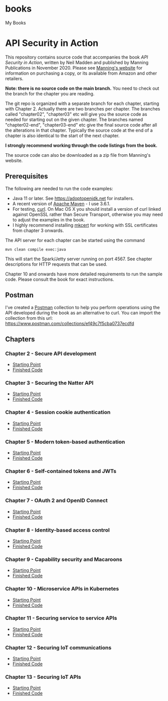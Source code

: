 # books
My Books
# API Security in Action

This repository contains source code that accompanies the book
*API Security in Action*, written by Neil Madden and published by
Manning Publications in November 2020.
Please see [Manning's website](https://www.manning.com/books/api-security-in-action?a_aid=api_security_in_action&a_bid=6806e3b6)
for information on purchasing a copy, or its available from Amazon
and other retailers.

**Note: there is no source code on the main branch.** You need to check
out the branch for the chapter you are reading.

The git repo is organized with a separate branch for each chapter,
starting with Chapter 2. Actually there are two branches
per chapter. The branches called "chapter02", "chapter03" etc will
give you the source code as needed for starting out on the given chapter.
The branches named "chapter02-end", "chapter03-end" etc give the
final source code after all the alterations in that chapter. Typically
the source code at the end of a chapter is also identical to the start
of the next chapter.

**I strongly recommend working through the code listings from the book.**

The source code can also be downloaded as a zip file from Manning's website.

## Prerequisites

The following are needed to run the code examples:

 - Java 11 or later. See https://adoptopenjdk.net for installers.
 - A recent version of [Apache Maven](https://maven.apache.org) - I use 3.6.1.
 - For testing, [curl](https://curl.haxx.se). On Mac OS X you should install
 a version of curl linked against OpenSSL rather than Secure Transport, otherwise
 you may need to adjust the examples in the book.
 - I highly recommend installing [mkcert](https://github.com/FiloSottile/mkcert)
 for working with SSL certificates from chapter 3 onwards.

The API server for each chapter can be started using the command

    mvn clean compile exec:java

This will start the Spark/Jetty server running on port 4567. See chapter
descriptions for HTTP requests that can be used.

Chapter 10 and onwards have more detailed requirements to run the sample code.
Please consult the book for exact instructions.

## Postman

I've created a [Postman](https://www.postman.com) collection to help you perform operations using the API developed
during the book as an alternative to curl. You can import the collection from this url:
https://www.postman.com/collections/ef49c7f5cba0737ecdfd

## Chapters

### Chapter 2 - Secure API development

 - [Starting Point](https://github.com/NeilMadden/apisecurityinaction/tree/chapter02)
 - [Finished Code](https://github.com/NeilMadden/apisecurityinaction/tree/chapter02-end)

### Chapter 3 - Securing the Natter API

 - [Starting Point](https://github.com/NeilMadden/apisecurityinaction/tree/chapter03)
 - [Finished Code](https://github.com/NeilMadden/apisecurityinaction/tree/chapter03-end)

### Chapter 4 - Session cookie authentication

 - [Starting Point](https://github.com/NeilMadden/apisecurityinaction/tree/chapter04)
 - [Finished Code](https://github.com/NeilMadden/apisecurityinaction/tree/chapter04-end)

### Chapter 5 - Modern token-based authentication

 - [Starting Point](https://github.com/NeilMadden/apisecurityinaction/tree/chapter05)
 - [Finished Code](https://github.com/NeilMadden/apisecurityinaction/tree/chapter05-end)

### Chapter 6 - Self-contained tokens and JWTs

 - [Starting Point](https://github.com/NeilMadden/apisecurityinaction/tree/chapter06)
 - [Finished Code](https://github.com/NeilMadden/apisecurityinaction/tree/chapter06-end)

### Chapter 7 - OAuth 2 and OpenID Connect

 - [Starting Point](https://github.com/NeilMadden/apisecurityinaction/tree/chapter07)
 - [Finished Code](https://github.com/NeilMadden/apisecurityinaction/tree/chapter07-end)

### Chapter 8 - Identity-based access control

 - [Starting Point](https://github.com/NeilMadden/apisecurityinaction/tree/chapter08)
 - [Finished Code](https://github.com/NeilMadden/apisecurityinaction/tree/chapter08-end)

### Chapter 9 - Capability security and Macaroons

 - [Starting Point](https://github.com/NeilMadden/apisecurityinaction/tree/chapter09)
 - [Finished Code](https://github.com/NeilMadden/apisecurityinaction/tree/chapter09-end)

### Chapter 10 - Microservice APIs in Kubernetes

 - [Starting Point](https://github.com/NeilMadden/apisecurityinaction/tree/chapter10)
 - [Finished Code](https://github.com/NeilMadden/apisecurityinaction/tree/chapter10-end)

### Chapter 11 - Securing service to service APIs

 - [Starting Point](https://github.com/NeilMadden/apisecurityinaction/tree/chapter11)
 - [Finished Code](https://github.com/NeilMadden/apisecurityinaction/tree/chapter11-end)

### Chapter 12 - Securing IoT communications

 - [Starting Point](https://github.com/NeilMadden/apisecurityinaction/tree/chapter12)
 - [Finished Code](https://github.com/NeilMadden/apisecurityinaction/tree/chapter12-end)

### Chapter 13 - Securing IoT APIs

 - [Starting Point](https://github.com/NeilMadden/apisecurityinaction/tree/chapter13)
 - [Finished Code](https://github.com/NeilMadden/apisecurityinaction/tree/chapter13-end)
